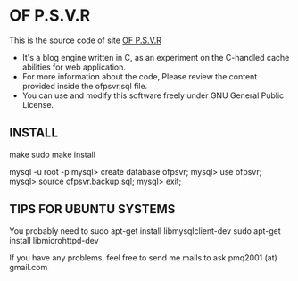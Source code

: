 # OF P.S.V.R

This is the source code of site [OF P.S.V.R](http://blog.ofpsvr.org)
  * It's a blog engine written in C, as an experiment on the C-handled cache abilities for web application.
  * For more information about the code, Please review the content provided inside the ofpsvr.sql file.
  * You can use and modify this software freely under GNU General Public License.


## INSTALL

make
sudo make install

mysql -u root -p
mysql> create database ofpsvr;
mysql> use ofpsvr;
mysql> source ofpsvr.backup.sql;
mysql> exit;



## TIPS FOR UBUNTU SYSTEMS
You probably need to
sudo apt-get install libmysqlclient-dev
sudo apt-get install libmicrohttpd-dev

If you have any problems, feel free to send me mails to ask
pmq2001 (at) gmail.com

